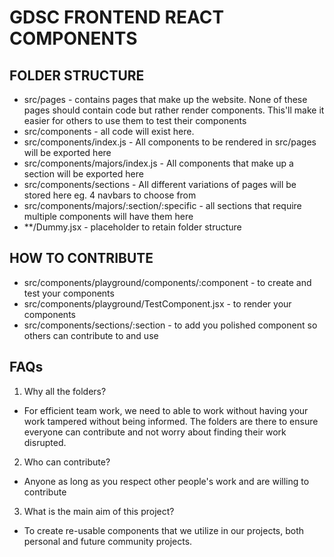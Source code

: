 # GDSC FRONTEND REACT COMPONENTS

## FOLDER STRUCTURE

- src/pages - contains pages that make up the website. None of these pages should contain code but rather render components. This'll make it easier for others to use them to test their components
- src/components - all code will exist here.
- src/components/index.js - All components to be rendered in src/pages will be exported here
- src/components/majors/index.js - All components that make up a section will be exported here
- src/components/sections - All different variations of pages will be stored here eg. 4 navbars to choose from
- src/components/majors/:section/:specific - all sections that require multiple components will have them here
- \*\*/Dummy.jsx - placeholder to retain folder structure

## HOW TO CONTRIBUTE

- src/components/playground/components/:component - to create and test your components
- src/components/playground/TestComponent.jsx - to render your components
- src/components/sections/:section - to add you polished component so others can contribute to and use

## FAQs

1. Why all the folders?

- For efficient team work, we need to able to work without having your work tampered without being informed. The folders are there to ensure everyone can contribute and not worry about finding their work disrupted.

2. Who can contribute?

- Anyone as long as you respect other people's work and are willing to contribute

3. What is the main aim of this project?

- To create re-usable components that we utilize in our projects, both personal and future community projects.
